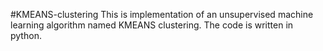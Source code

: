 #KMEANS-clustering
This is implementation of an unsupervised machine learning algorithm named KMEANS clustering. The code is written in python.
